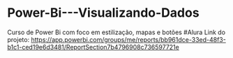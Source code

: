 # Power-Bi---Visualizando-Dados
Curso de Power Bi com foco em estilização, mapas e botões
#Alura
Link do projeto: https://app.powerbi.com/groups/me/reports/bb961dce-33ed-48f3-b1c1-ced19e6d3481/ReportSection7b4796908c736597721e
